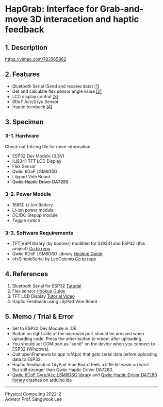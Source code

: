 # HapGrab: Interface for Grab-and-move 3D interacetion and haptic feedback
## 1. Description
https://vimeo.com/783565862
## 2. Features
- Bluetooth Serial (Send and receive data) [[1]](#1)
- Get and calculate flex sensor angle value [[2]](#2)
- LCD display control [[3]](#3)
- 6DoF Acc/Gryo Sensor
- Haptic feedback [[4]](#4)
## 3. Specimen
### 3-1. Hardware
Check out fritzing file for more information.
- ESP32 Dev Module (3.3V)
- ILI9341 TFT LCD Display
- Flex Sensor
- Qwiic 6DoF LSM6DSO
- Lilypad Vide Board
- ~~Qwiic Haptic Driver DA7280~~
### 3-2. Power Module
- 18650 Li-ion Battery
- Li-ion power module
- DC/DC Stepup module
- Toggle switch
### 3-3. Software Requirements
- TFT_eSPI library (by bodmer) modified for ILI9341 and ESP32 (this project) [Go to repo](https://github.com/chanulee/TFT_eSPI)
- Qwiic 6DoF LSM6DSO Library [Hookup Guide](https://learn.sparkfun.com/tutorials/qwiic-6dof-lsm6dso-breakout-hookup-guide)
- ofxSimpleSerial by LeoColomb [Go to repo](https://github.com/LeoColomb/ofxSimpleSerial)
## 4. References
1. Bluetooth Serial for ESP32 <a name="1" href="https://randomnerdtutorials.com/esp32-bluetooth-classic-arduino-ide/" target="_blank">Tutorial</a>
2. Flex sensor <a name="2" href="https://learn.sparkfun.com/tutorials/flex-sensor-hookup-guide?_ga=2.13438583.1502922294.1671452785-154993728.1671452785" target="_blank">Hookup Guide</a> 
3. TFT LCD Display <a name="3" href="https://www.youtube.com/watch?v=rq5yPJbX_uk" target="_blank">Tutorial Video</a>  
4. <a name="4">Haptic Feedback using LilyPad Vibe Board</a>
## 5. Memo / Trial & Error
- Set to ESP32 Dev Module in IDE.
- Button on right side of the microusb port should be pressed when uploading code. Press the other button to reboot after uploading.
- You should set COM port as "send" on the device when you connect to ESP32 (Windows).
- Quit openFrameworks app (ofApp) that gets serial data before uploading data to ESP32.
- Haptic feedback of LilyPad Vibe Board feels a little bit weak on wrist. But still stronger than Qwiic Haptic Driver DA7280.
- [Qwiic 6DoF Gyro/Acc LSM6DSO library](https://learn.sparkfun.com/tutorials/qwiic-6dof-lsm6dso-breakout-hookup-guide) and [Qwiic Haptic Driver DA7280 library](https://learn.sparkfun.com/tutorials/qwiic-haptic-driver-da7280-hookup-guide?_ga=2.22013947.1502922294.1671452785-154993728.1671452785) crashes on arduino ide    
-----
Physical Computing 2022-2    
Advisor Prof. Sangwook Lee
